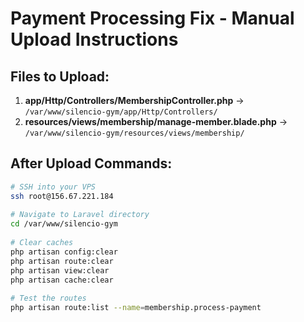 # Payment Processing Fix - Manual Upload Instructions 
 
## Files to Upload: 
 
1. **app/Http/Controllers/MembershipController.php** → `/var/www/silencio-gym/app/Http/Controllers/` 
2. **resources/views/membership/manage-member.blade.php** → `/var/www/silencio-gym/resources/views/membership/` 
 
## After Upload Commands: 
 
```bash 
# SSH into your VPS 
ssh root@156.67.221.184 
 
# Navigate to Laravel directory 
cd /var/www/silencio-gym 
 
# Clear caches 
php artisan config:clear 
php artisan route:clear 
php artisan view:clear 
php artisan cache:clear 
 
# Test the routes 
php artisan route:list --name=membership.process-payment 
``` 
